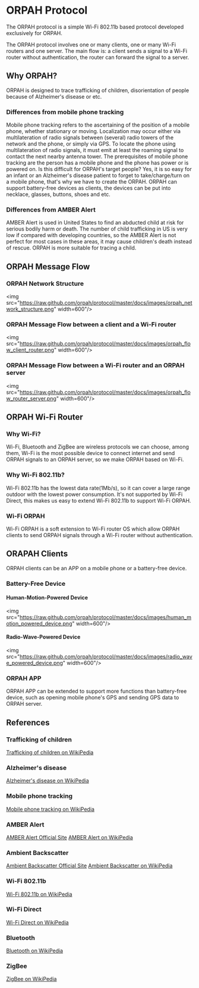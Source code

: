 ORPAH Protocol
==============

The ORPAH protocol is a simple Wi-Fi 802.11b based protocol developed exclusively for ORPAH.

The ORPAH protocol involves one or many clients, one or many Wi-Fi routers and one server.
The main flow is: a client sends a signal to a Wi-Fi router without authentication, the router can forward the signal to a server.


## Why ORPAH?
ORPAH is designed to trace trafficking of children, disorientation of people because of Alzheimer's disease or etc.

### Differences from mobile phone tracking
Mobile phone tracking refers to the ascertaining of the position of a mobile phone, whether stationary or moving. Localization may occur either via multilateration of radio signals between (several) radio towers of the network and the phone, or simply via GPS. To locate the phone using multilateration of radio signals, it must emit at least the roaming signal to contact the next nearby antenna tower. The prerequisites of mobile phone tracking are the person has a mobile phone and the phone has power or is powered on. Is this difficult for ORPAH's target people? Yes, it is so easy for an infant or an Alzheimer's disease patient to forget to take/charge/turn on a mobile phone, that's why we have to create the ORPAH. ORPAH can support battery-free devices as clients, the devices can be put into necklace, glasses, buttons, shoes and etc.

### Differences from AMBER Alert
AMBER Alert is used in United States to find an abducted child at risk for serious bodily harm or death. The number of child trafficking in US is very low if compared with developing countries, so the AMBER Alert is not perfect for most cases in these areas, it may cause children's death instead of rescue. ORPAH is more suitable for tracing a child.


## ORPAH Message Flow
### ORPAH Network Structure
<img src="https://raw.github.com/orpah/protocol/master/docs/images/orpah_network_structure.png" width=600"/>

### ORPAH Message Flow between a client and a Wi-Fi router
<img src="https://raw.github.com/orpah/protocol/master/docs/images/orpah_flow_client_router.png" width=600"/>

### ORPAH Message Flow between a Wi-Fi router and an ORPAH server
<img src="https://raw.github.com/orpah/protocol/master/docs/images/orpah_flow_router_server.png" width=600"/>


## ORPAH Wi-Fi Router
### Why Wi-Fi?
Wi-Fi, Bluetooth and ZigBee are wireless protocols we can choose, among them, Wi-Fi is the most possible device to connect internet and send ORPAH signals to an ORPAH server, so we make ORPAH based on Wi-Fi.

### Why Wi-Fi 802.11b?
Wi-Fi 802.11b has the lowest data rate(1Mb/s), so it can cover a large range outdoor with the lowest power consumption. It's not supported by Wi-Fi Direct, this makes us easy to extend Wi-Fi 802.11b to support Wi-Fi ORPAH.

### Wi-Fi ORPAH
Wi-Fi ORPAH is a soft extension to Wi-Fi router OS which allow ORPAH clients to send ORPAH signals through a Wi-Fi router without authentication.


## ORAPAH Clients
ORPAH clients can be an APP on a mobile phone or a battery-free device.

### Battery-Free Device
#### Human-Motion-Powered Device
<img src="https://raw.github.com/orpah/protocol/master/docs/images/human_motion_powered_device.png" width=600"/>

#### Radio-Wave-Powered Device
<img src="https://raw.github.com/orpah/protocol/master/docs/images/radio_wave_powered_device.png" width=600"/>

### ORPAH APP
ORPAH APP can be extended to support more functions than battery-free device, such as opening mobile phone's GPS and sending GPS data to ORPAH server.


## References
### Trafficking of children
[Trafficking of children on WikiPedia](https://en.wikipedia.org/wiki/Trafficking_of_children)

### Alzheimer's disease
[Alzheimer's disease on WikiPedia](https://en.wikipedia.org/wiki/Alzheimer%27s_disease)

### Mobile phone tracking
[Mobile phone tracking on WikiPedia](https://en.wikipedia.org/wiki/Mobile_phone_tracking)

### AMBER Alert
[AMBER Alert Official Site](http://www.amberalert.gov/)
[AMBER Alert on WikiPedia](https://en.wikipedia.org/wiki/AMBER_Alert)

### Ambient Backscatter
[Ambient Backscatter Official Site](http://abc.cs.washington.edu/)
[Ambient Backscatter on WikiPedia](https://en.wikipedia.org/wiki/Ambient_backscatter)

### Wi-Fi 802.11b
[Wi-Fi 802.11b on WikiPedia](https://en.wikipedia.org/wiki/IEEE_802.11#802.11b)

### Wi-Fi Direct
[Wi-Fi Direct on WikiPedia](https://en.wikipedia.org/wiki/Wi-Fi_Direct)

### Bluetooth
[Bluetooth on WikiPedia](https://en.wikipedia.org/wiki/Bluetooth)

### ZigBee
[ZigBee on WikiPedia](https://en.wikipedia.org/wiki/ZigBee)
